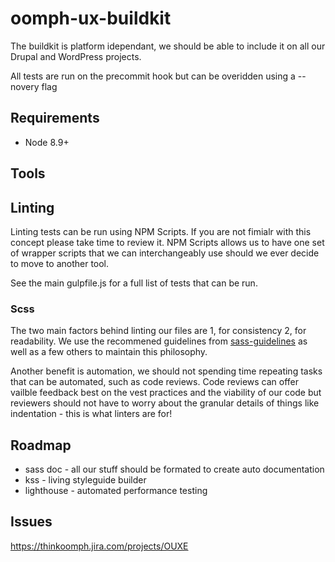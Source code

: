 # oomph-ux-buildkit
The buildkit is platform idependant, we should be able to include it on all our
Drupal and WordPress projects.

All tests are run on the precommit hook but can be overidden using a --novery flag

## Requirements
* Node 8.9+

## Tools

## Linting
Linting tests can be run using NPM Scripts. If you are not fimialr with this
concept please take time to review it. NPM Scripts allows us to have one set of
wrapper scripts that we can interchangeably use should we ever decide to move
to another tool.

See the main gulpfile.js for a full list of tests that can be run.

### Scss
The two main factors behind linting our files are 1, for consistency 2, for readability.
We use the recommened guidelines from [sass-guidelines](sass-guidelin.es) as well
as a few others to maintain this philosophy.

Another benefit is automation, we should not spending time repeating tasks that
can be automated, such as code reviews. Code reviews can offer vailble feedback
best on the vest practices and the viability of our code but reviewers should not
have to worry about the granular details of things like indentation - this is
what linters are for!

## Roadmap
* sass doc - all our stuff should be formated to create auto documentation
* kss - living styleguide builder
* lighthouse - automated performance testing

## Issues
https://thinkoomph.jira.com/projects/OUXE
